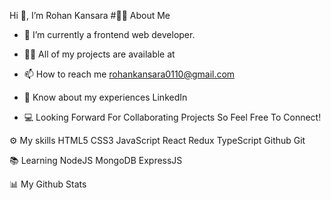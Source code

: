 Hi 👋, I’m Rohan Kansara
#🙋‍♂️ About Me
- 🔭 I’m currently a frontend web developer.
  
- 👨‍💻 All of my projects are available at 

- 📫 How to reach me rohankansara0110@gmail.com

- 📄 Know about my experiences LinkedIn

- 💻 Looking Forward For Collaborating Projects So Feel Free To Connect!

⚙️ My skills
HTML5 CSS3 JavaScript React Redux TypeScript Github Git

📚 Learning
NodeJS MongoDB ExpressJS

📊 My Github Stats

<!---
RohanKansara01/RohanKansara01 is a ✨ special ✨ repository because its `README.md` (this file) appears on your GitHub profile.
You can click the Preview link to take a look at your changes.
--->
